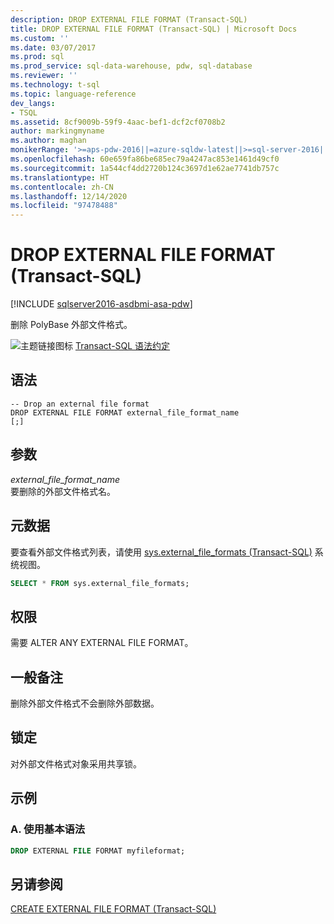 ```yaml
---
description: DROP EXTERNAL FILE FORMAT (Transact-SQL)
title: DROP EXTERNAL FILE FORMAT (Transact-SQL) | Microsoft Docs
ms.custom: ''
ms.date: 03/07/2017
ms.prod: sql
ms.prod_service: sql-data-warehouse, pdw, sql-database
ms.reviewer: ''
ms.technology: t-sql
ms.topic: language-reference
dev_langs:
- TSQL
ms.assetid: 8cf9009b-59f9-4aac-bef1-dcf2cf0708b2
author: markingmyname
ms.author: maghan
monikerRange: '>=aps-pdw-2016||=azure-sqldw-latest||>=sql-server-2016||>=sql-server-linux-2017||=azuresqldb-mi-current'
ms.openlocfilehash: 60e659fa86be685ec79a4247ac853e1461d49cf0
ms.sourcegitcommit: 1a544cf4dd2720b124c3697d1e62ae7741db757c
ms.translationtype: HT
ms.contentlocale: zh-CN
ms.lasthandoff: 12/14/2020
ms.locfileid: "97478488"
---
```

# <a name="drop-external-file-format-transact-sql"></a>DROP EXTERNAL FILE FORMAT (Transact-SQL)
[!INCLUDE [sqlserver2016-asdbmi-asa-pdw](../../includes/applies-to-version/sqlserver2016-asdbmi-asa-pdw.md)]

  删除 PolyBase 外部文件格式。  
  
 ![主题链接图标](../../database-engine/configure-windows/media/topic-link.gif "“主题链接”图标") [Transact-SQL 语法约定](../../t-sql/language-elements/transact-sql-syntax-conventions-transact-sql.md)  
  
## <a name="syntax"></a>语法  
  
```syntaxsql
-- Drop an external file format  
DROP EXTERNAL FILE FORMAT external_file_format_name  
[;]  
```  
  
## <a name="arguments"></a>参数  
 *external_file_format_name*  
 要删除的外部文件格式名。  
  
## <a name="metadata"></a>元数据  
 要查看外部文件格式列表，请使用 [sys.external_file_formats (Transact-SQL)](../../relational-databases/system-catalog-views/sys-external-file-formats-transact-sql.md) 系统视图。  
  
```sql  
SELECT * FROM sys.external_file_formats;  
```  
  
## <a name="permissions"></a>权限  
 需要 ALTER ANY EXTERNAL FILE FORMAT。  
  
## <a name="general-remarks"></a>一般备注  
 删除外部文件格式不会删除外部数据。  
  
## <a name="locking"></a>锁定  
 对外部文件格式对象采用共享锁。  
  
## <a name="examples"></a>示例  
  
### <a name="a-using-basic-syntax"></a>A. 使用基本语法  
  
```sql  
DROP EXTERNAL FILE FORMAT myfileformat;  
```  
  
## <a name="see-also"></a>另请参阅  
 [CREATE EXTERNAL FILE FORMAT (Transact-SQL)](../../t-sql/statements/create-external-file-format-transact-sql.md)  
  
  

